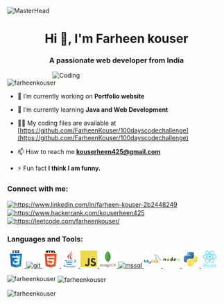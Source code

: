 ![MasterHead](https://media.giphy.com/media/l4JyQqyt9S1WTiE6c/giphy.gif)
<h1 align="center">Hi 👋, I'm Farheen kouser</h1>
<h3 align="center">A passionate web developer from India</h3>

<img align="right" alt="Coding" width="400" src="https://img.freepik.com/free-vector/girl-using-laptop-with-binary-code_1308-114505.jpg?w=2000">

<p align="left"> <img src="https://komarev.com/ghpvc/?username=farheenkouser&label=Profile%20views&color=0e75b6&style=flat" alt="farheenkouser" /> </p>

- 🔭 I’m currently working on **Portfolio website**

- 🌱 I’m currently learning **Java and Web Development**

- 👨‍💻 My coding files are available at [https://github.com/FarheenKouser/100dayscodechallenge](https://github.com/FarheenKouser/100dayscodechallenge)

- 📫 How to reach me **kouserheen425@gmail.com**

- ⚡ Fun fact **I think I am funny.**

<h3 align="left">Connect with me:</h3>
<p align="left">
<a href="https://www.linkedin.com/in/farheen-kouser-2b2448249" target="blank"><img align="center" src="https://raw.githubusercontent.com/rahuldkjain/github-profile-readme-generator/master/src/images/icons/Social/linked-in-alt.svg" alt="https://www.linkedin.com/in/farheen-kouser-2b2448249" height="30" width="40" /></a>
<a href="https://www.hackerrank.com/kouserheen425" target="blank"><img align="center" src="https://raw.githubusercontent.com/rahuldkjain/github-profile-readme-generator/master/src/images/icons/Social/hackerrank.svg" alt="https://www.hackerrank.com/kouserheen425" height="30" width="40" /></a>
<a href="https://leetcode.com/farheenkouser/" target="blank"><img align="center" src="https://raw.githubusercontent.com/rahuldkjain/github-profile-readme-generator/master/src/images/icons/Social/leet-code.svg" alt="https://leetcode.com/farheenkouser/" height="30" width="40" /></a>
</p>

<h3 align="left">Languages and Tools:</h3>
<p align="left"> <a href="https://www.w3schools.com/css/" target="_blank" rel="noreferrer"> <img src="https://raw.githubusercontent.com/devicons/devicon/master/icons/css3/css3-original-wordmark.svg" alt="css3" width="40" height="40"/> </a> <a href="https://git-scm.com/" target="_blank" rel="noreferrer"> <img src="https://www.vectorlogo.zone/logos/git-scm/git-scm-icon.svg" alt="git" width="40" height="40"/> </a> <a href="https://www.w3.org/html/" target="_blank" rel="noreferrer"> <img src="https://raw.githubusercontent.com/devicons/devicon/master/icons/html5/html5-original-wordmark.svg" alt="html5" width="40" height="40"/> </a> <a href="https://www.java.com" target="_blank" rel="noreferrer"> <img src="https://raw.githubusercontent.com/devicons/devicon/master/icons/java/java-original.svg" alt="java" width="40" height="40"/> </a> <a href="https://developer.mozilla.org/en-US/docs/Web/JavaScript" target="_blank" rel="noreferrer"> <img src="https://raw.githubusercontent.com/devicons/devicon/master/icons/javascript/javascript-original.svg" alt="javascript" width="40" height="40"/> </a> <a href="https://www.mongodb.com/" target="_blank" rel="noreferrer"> <img src="https://raw.githubusercontent.com/devicons/devicon/master/icons/mongodb/mongodb-original-wordmark.svg" alt="mongodb" width="40" height="40"/> </a> <a href="https://www.microsoft.com/en-us/sql-server" target="_blank" rel="noreferrer"> <img src="https://www.svgrepo.com/show/303229/microsoft-sql-server-logo.svg" alt="mssql" width="40" height="40"/> </a> <a href="https://www.mysql.com/" target="_blank" rel="noreferrer"> <img src="https://raw.githubusercontent.com/devicons/devicon/master/icons/mysql/mysql-original-wordmark.svg" alt="mysql" width="40" height="40"/> </a> <a href="https://nodejs.org" target="_blank" rel="noreferrer"> <img src="https://raw.githubusercontent.com/devicons/devicon/master/icons/nodejs/nodejs-original-wordmark.svg" alt="nodejs" width="40" height="40"/> </a> <a href="https://www.python.org" target="_blank" rel="noreferrer"> <img src="https://raw.githubusercontent.com/devicons/devicon/master/icons/python/python-original.svg" alt="python" width="40" height="40"/> </a> <a href="https://reactjs.org/" target="_blank" rel="noreferrer"> <img src="https://raw.githubusercontent.com/devicons/devicon/master/icons/react/react-original-wordmark.svg" alt="react" width="40" height="40"/> </a> </p>

<p><img align="left" src="https://github-readme-stats.vercel.app/api/top-langs?username=farheenkouser&show_icons=true&locale=en&layout=compact" alt="farheenkouser" /></p>

<p>&nbsp;<img align="center" src="https://github-readme-stats.vercel.app/api?username=farheenkouser&show_icons=true&locale=en" alt="farheenkouser" /></p>

<p><img align="center" src="https://github-readme-streak-stats.herokuapp.com/?user=farheenkouser&" alt="farheenkouser" /></p>
